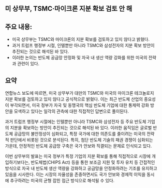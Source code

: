## 미 상무부, TSMC·마이크론 지분 확보 검토 안 해

## 주요 내용:
*   미국 상무부는 TSMC와 마이크론의 지분 확보를 검토하고 있지 않다고 밝혔다.
*   과거 트럼프 행정부 시절, 인텔뿐만 아니라 TSMC와 삼성전자의 지분 확보 방안이 추진되는 것으로 해석된 바 있다.
*   이러한 논의는 반도체 공급망 안정화 및 자국 내 생산 역량 강화를 위한 미국의 전략과 관련이 있다.

## 요약
연합뉴스 보도에 따르면, 미국 상무부가 대만의 TSMC와 미국의 마이크론 테크놀로지 지분 확보를 검토하고 있지 않다고 공식적으로 밝혔다. 이는 최근 반도체 산업의 중요성이 부각되면서, 미국 정부가 자국 및 동맹국의 핵심 반도체 기업에 대한 통제력 강화 방안을 모색하고 있다는 일각의 관측에 대한 직접적인 답변으로 풀이된다.

과거 트럼프 행정부 시절에는 인텔뿐만 아니라 TSMC와 삼성전자 등 주요 반도체 기업의 지분을 확보하는 방안이 추진되는 것으로 해석된 바 있다. 이러한 움직임은 글로벌 반도체 공급망의 불안정성이 심화되고, 특정 국가에 대한 의존도를 줄이려는 미국의 전략적 판단에서 비롯된 것으로 분석된다. 특히, 첨단 반도체 기술의 패권 경쟁이 심화되는 가운데, 안정적인 반도체 공급망 구축은 국가 안보와 직결되는 문제로 인식되고 있다.

이번 상무부의 발표는 미국 정부가 특정 기업의 지분 확보를 통해 직접적으로 시장에 개입하기보다는, 반도체법(CHIPS Act) 등을 통한 보조금 지원 및 투자 유치 등 간접적인 방식으로 자국 내 반도체 생산 역량을 강화하고 공급망을 안정화하려는 기조를 유지하고 있음을 시사한다. 이는 시장의 자율성을 존중하면서도 국가 안보와 경제적 이익을 동시에 추구하려는 미국의 균형 잡힌 접근 방식으로 해석될 수 있다.